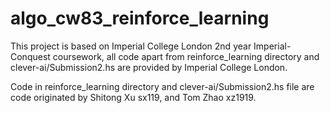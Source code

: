 # algo_cw83_reinforce_learning

This project is based on Imperial College London 2nd year Imperial-Conquest coursework, all code apart from reinforce_learning directory and clever-ai/Submission2.hs are provided by Imperial College London. 

Code in reinforce_learning directory and clever-ai/Submission2.hs file are code originated by Shitong Xu sx119, and Tom Zhao xz1919. 
